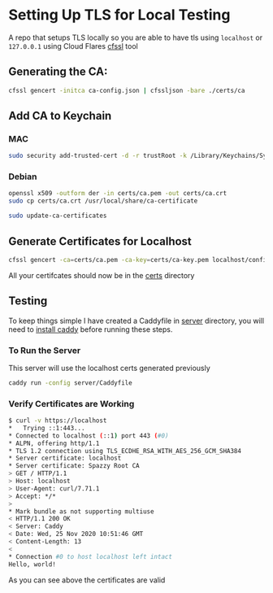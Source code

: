 # Setting Up TLS for Local Testing

A repo that setups TLS locally so you are able to have tls using `localhost` or `127.0.0.1` using Cloud Flares [cfssl](https://github.com/cloudflare/cfssl) tool

## Generating the CA:

```bash
cfssl gencert -initca ca-config.json | cfssljson -bare ./certs/ca
```

## Add CA to Keychain 

### MAC
```bash
sudo security add-trusted-cert -d -r trustRoot -k /Library/Keychains/System.keychain certs/ca.pem
```

### Debian

```bash
openssl x509 -outform der -in certs/ca.pem -out certs/ca.crt
sudo cp certs/ca.crt /usr/local/share/ca-certificate

sudo update-ca-certificates
```

## Generate Certificates for Localhost

```bash
cfssl gencert -ca=certs/ca.pem -ca-key=certs/ca-key.pem localhost/config.json | cfssljson -bare certs/localhost
```

All your certifcates should now be in the [certs](./certs) directory

## Testing

To keep things simple I have created a Caddyfile in [server](./server) directory, you will need to [install caddy](https://caddyserver.com/docs/download) before running these steps.

### To Run the Server
This server will use the localhost certs generated previously
```bash
caddy run -config server/Caddyfile
```

### Verify Certificates are Working

```bash
$ curl -v https://localhost
*   Trying ::1:443...
* Connected to localhost (::1) port 443 (#0)
* ALPN, offering http/1.1
* TLS 1.2 connection using TLS_ECDHE_RSA_WITH_AES_256_GCM_SHA384
* Server certificate: localhost
* Server certificate: Spazzy Root CA
> GET / HTTP/1.1
> Host: localhost
> User-Agent: curl/7.71.1
> Accept: */*
>
* Mark bundle as not supporting multiuse
< HTTP/1.1 200 OK
< Server: Caddy
< Date: Wed, 25 Nov 2020 10:51:46 GMT
< Content-Length: 13
<
* Connection #0 to host localhost left intact
Hello, world!
```
As you can see above the certificates are valid
